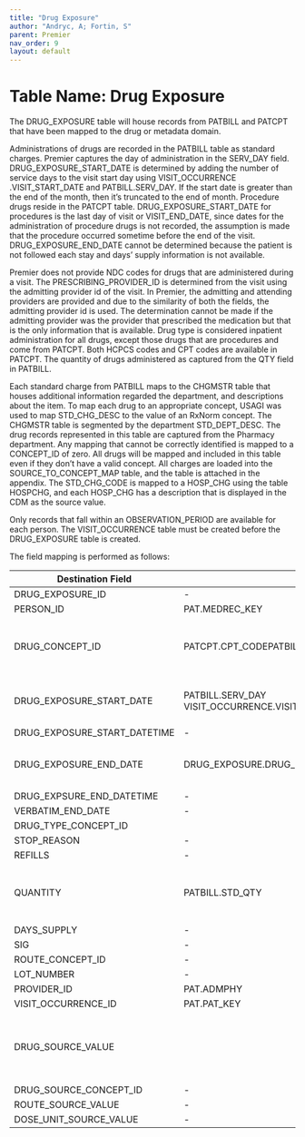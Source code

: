 ```yaml
---
title: "Drug Exposure"
author: "Andryc, A; Fortin, S"
parent: Premier
nav_order: 9
layout: default
---
```


# Table Name: Drug Exposure

The DRUG_EXPOSURE table will house records from PATBILL and PATCPT that have been mapped to the drug or metadata domain. 

Administrations of drugs are recorded in the PATBILL table as standard charges.  Premier captures the day of administration in the SERV_DAY field. DRUG_EXPOSURE_START_DATE is determined by adding the number of service days to the visit start day using VISIT_OCCURRENCE .VISIT_START_DATE and PATBILL.SERV_DAY. If the start date is greater than the end of the month, then it’s truncated to the end of month. Procedure drugs reside in the PATCPT table. DRUG_EXPOSURE_START_DATE for procedures is the last day of visit or VISIT_END_DATE, since dates for the administration of procedure drugs is not recorded, the assumption is made that the procedure occurred sometime before the end of the visit. DRUG_EXPOSURE_END_DATE cannot be determined because the patient is not followed each stay and days’ supply information is not available.  

Premier does not provide NDC codes for drugs that are administered during a visit. The PRESCRIBING_PROVIDER_ID is determined from the visit using the admitting provider id of the visit. In Premier, the admitting and attending providers are provided and due to the similarity of both the fields, the admitting provider id is used. The determination cannot be made if the admitting provider was the provider that prescribed the medication but that is the only information that is available. Drug type is considered inpatient administration for all drugs, except those drugs that are procedures and come from PATCPT. Both HCPCS codes and CPT codes are available in PATCPT. The quantity of drugs administered as captured from the QTY field in PATBILL. 

Each standard charge from PATBILL maps to the CHGMSTR table that houses additional information regarded the department, and descriptions about the item. To map each drug to an appropriate concept, USAGI was used to map STD_CHG_DESC to the value of an RxNorm concept. The CHGMSTR table is segmented by the department STD_DEPT_DESC. The drug records represented in this table are captured from the Pharmacy department. Any mapping that cannot be correctly identified is mapped to a CONCEPT_ID of zero. All drugs will be mapped and included in this table even if they don’t have a valid concept. All charges are loaded into the SOURCE_TO_CONCEPT_MAP table, and the table is attached in the appendix. The STD_CHG_CODE is mapped to a HOSP_CHG using the table HOSPCHG, and each HOSP_CHG has a description that is displayed in the CDM as the source value. 

Only records that fall within an OBSERVATION_PERIOD are available for each person. The VISIT_OCCURRENCE table must be created before the DRUG_EXPOSURE table is created.

The field mapping is performed as follows:

| Destination Field | Source Field | Applied Rule | Comment |
| --- | --- | --- | --- |
| DRUG_EXPOSURE_ID | - | System generated |  |
| PERSON_ID | PAT.MEDREC_KEY |  |  |
| DRUG_CONCEPT_ID | PATCPT.CPT_CODEPATBILL.STD_CHG_CODE | QUERY: SOURCE TO STANDARDSELECT TARGET_CONCEPT_IDFROM CTE_VOCAB_MAP WHERE SOURCE_VOCABULARY_ID IN ('CPT4', 'HCPCS', 'JNJ_PMR_DRUG_CHRG_CD')AND TARGET_DOMAIN_ID = 'Drug'  | Include all concepts that map to a concept id of zero. |
| DRUG_EXPOSURE_START_DATE | PATBILL.SERV_DAY VISIT_OCCURRENCE.VISIT_START_DATEOrVISIT_OCCURRENCE.VISIT_END_DATE | If drug is from PATBILL use a combination of service day and visit start date unless the service day is greater than the end of the monthIf drug comes from PATCPT then use visit end date |  |
| DRUG_EXPOSURE_START_DATETIME | - | NULL |  |
| DRUG_EXPOSURE_END_DATE | DRUG_EXPOSURE.DRUG_EXPOSURE_START_DATE | DRUG_EXPOSURE.DRUG_EXPOSURE_START_DATE | Now a required field. No info on days supply, so set same date as drug_exposure_start_date |
| DRUG_EXPSURE_END_DATETIME | - | NULL |  |
| VERBATIM_END_DATE | - | NULL |  |
| DRUG_TYPE_CONCEPT_ID |  | 38000180- Inpatient administration |  |
| STOP_REASON | - | NULL |  |
| REFILLS | - | NULL |  |
| QUANTITY | PATBILL.STD_QTY |  | Value is applied only to records that come from PATBILL, else records from PATCPT or PATICD are NULL |
| DAYS_SUPPLY | - | NULL |  |
| SIG | - | NULL |  |
| ROUTE_CONCEPT_ID | - | NULL |  |
| LOT_NUMBER | - | NULL |  |
| PROVIDER_ID | PAT.ADMPHY | NULL |  |
| VISIT_OCCURRENCE_ID | PAT.PAT_KEY |  |  |
| DRUG_SOURCE_VALUE |  | SELECT SOURCE_VALUE FROM (SELECT CONCAT(STD_CHG_DESC, ' / ', HOSP_CHG_DESC) AS SOURCE_VALUE FROM PATBILL AJOIN CHGMSTR B ON A.STD_CHG_CODE=B.STD_CHG_CODEJOIN hospchg C ON A.hosp_chg_id=C.hosp_chg_id ) A |  |
| DRUG_SOURCE_CONCEPT_ID | - | NULL |  |
| ROUTE_SOURCE_VALUE | - | NULL |  |
| DOSE_UNIT_SOURCE_VALUE | - | NULL |  |
